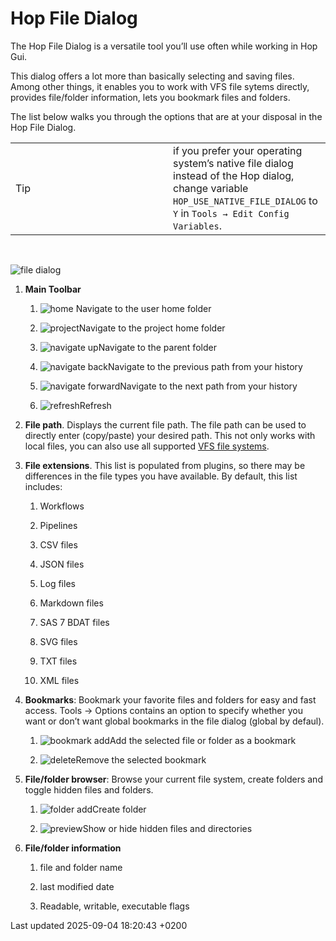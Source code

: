 <div id="header">

# Hop File Dialog

</div>

<div id="content">

<div class="paragraph">

The Hop File Dialog is a versatile tool you’ll use often while working in Hop Gui.

</div>

<div class="paragraph">

This dialog offers a lot more than basically selecting and saving files. Among other things, it enables you to work with VFS file sytems directly, provides file/folder information, lets you bookmark files and folders.

</div>

<div class="paragraph">

The list below walks you through the options that are at your disposal in the Hop File Dialog.

</div>

<div class="admonitionblock tip">

<table>
<colgroup>
<col style="width: 50%" />
<col style="width: 50%" />
</colgroup>
<tbody>
<tr class="odd">
<td><div class="title">
Tip
</div></td>
<td>if you prefer your operating system’s native file dialog instead of the Hop dialog, change variable <code>HOP_USE_NATIVE_FILE_DIALOG</code> to <code>Y</code> in <code>Tools → Edit Config Variables</code>.</td>
</tr>
</tbody>
</table>

</div>

<div class="paragraph">

   

</div>

<div class="paragraph">

<span class="image">![file dialog](../assets/images/hop-gui/file-dialog.png)</span>

</div>

<div class="olist arabic">

1.  **Main Toolbar**
    
    <div class="olist loweralpha">
    
    1.  <span class="image">![home](../assets/images/icons/home.svg)</span> Navigate to the user home folder
    
    2.  <span class="image">![project](../assets/images/icons/project.svg)</span>Navigate to the project home folder
    
    3.  <span class="image">![navigate up](../assets/images/icons/navigate-up.svg)</span>Navigate to the parent folder
    
    4.  <span class="image">![navigate back](../assets/images/icons/navigate-back.svg)</span>Navigate to the previous path from your history
    
    5.  <span class="image">![navigate forward](../assets/images/icons/navigate-forward.svg)</span>Navigate to the next path from your history
    
    6.  <span class="image">![refresh](../assets/images/icons/refresh.svg)</span>Refresh
    
    </div>

2.  **File path**. Displays the current file path. The file path can be used to directly enter (copy/paste) your desired path. This not only works with local files, you can also use all supported [VFS file systems](vfs.QijBcVXCT4).

3.  **File extensions**. This list is populated from plugins, so there may be differences in the file types you have available. By default, this list includes:
    
    <div class="olist loweralpha">
    
    1.  Workflows
    
    2.  Pipelines
    
    3.  CSV files
    
    4.  JSON files
    
    5.  Log files
    
    6.  Markdown files
    
    7.  SAS 7 BDAT files
    
    8.  SVG files
    
    9.  TXT files
    
    10. XML files
    
    </div>

4.  **Bookmarks**: Bookmark your favorite files and folders for easy and fast access. Tools → Options contains an option to specify whether you want or don’t want global bookmarks in the file dialog (global by defaul).
    
    <div class="olist loweralpha">
    
    1.  <span class="image">![bookmark add](../assets/images/icons/bookmark-add.svg)</span>Add the selected file or folder as a bookmark
    
    2.  <span class="image">![delete](../assets/images/icons/delete.svg)</span>Remove the selected bookmark
    
    </div>

5.  **File/folder browser**: Browse your current file system, create folders and toggle hidden files and folders.
    
    <div class="olist loweralpha">
    
    1.  <span class="image">![folder add](../assets/images/icons/folder-add.svg)</span>Create folder
    
    2.  <span class="image">![preview](../assets/images/icons/preview.svg)</span>Show or hide hidden files and directories
    
    </div>

6.  **File/folder information**
    
    <div class="olist loweralpha">
    
    1.  file and folder name
    
    2.  last modified date
    
    3.  Readable, writable, executable flags
    
    </div>

</div>

</div>

<div id="footer">

<div id="footer-text">

Last updated 2025-09-04 18:20:43 +0200

</div>

</div>
